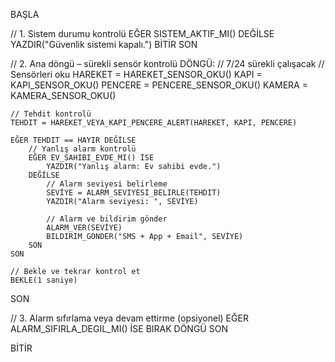 BAŞLA

// 1. Sistem durumu kontrolü
EĞER SISTEM_AKTIF_MI() DEĞİLSE
    YAZDIR("Güvenlik sistemi kapalı.")
    BİTİR
SON

// 2. Ana döngü – sürekli sensör kontrolü
DÖNGÜ: // 7/24 sürekli çalışacak
    // Sensörleri oku
    HAREKET = HAREKET_SENSOR_OKU()
    KAPI = KAPI_SENSOR_OKU()
    PENCERE = PENCERE_SENSOR_OKU()
    KAMERA = KAMERA_SENSOR_OKU()

    // Tehdit kontrolü
    TEHDIT = HAREKET_VEYA_KAPI_PENCERE_ALERT(HAREKET, KAPI, PENCERE)

    EĞER TEHDIT == HAYIR DEĞİLSE
        // Yanlış alarm kontrolü
        EĞER EV_SAHIBI_EVDE_MI() İSE
            YAZDIR("Yanlış alarm: Ev sahibi evde.")
        DEĞİLSE
            // Alarm seviyesi belirleme
            SEVİYE = ALARM_SEVIYESI_BELIRLE(TEHDIT)
            YAZDIR("Alarm seviyesi: ", SEVİYE)

            // Alarm ve bildirim gönder
            ALARM_VER(SEVİYE)
            BILDIRIM_GONDER("SMS + App + Email", SEVİYE)
        SON
    SON

    // Bekle ve tekrar kontrol et
    BEKLE(1 saniye)
SON

// 3. Alarm sıfırlama veya devam ettirme (opsiyonel)
EĞER ALARM_SIFIRLA_DEGIL_MI() İSE
    BIRAK DÖNGÜ
SON

BİTİR

